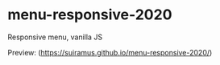 # menu-responsive-2020
 Responsive menu, vanilla JS

Preview: (https://suiramus.github.io/menu-responsive-2020/)
